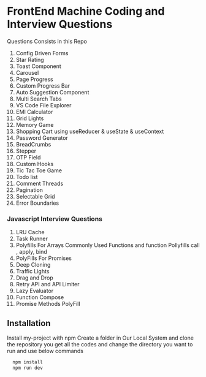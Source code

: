 # FrontEnd Machine Coding and Interview Questions 

Questions Consists in this Repo

1) Config Driven Forms
2) Star Rating
3) Toast Component
4) Carousel
5) Page Progress
6) Custom Progress Bar
7) Auto Suggestion Component
8) Multi Search Tabs
9) VS Code File Explorer 
10) EMI Calculator
11) Grid Lights
12) Memory Game
13) Shopping Cart using useReducer & useState & useContext
14) Password Generator
15) BreadCrumbs
16) Stepper
17) OTP Field
18) Custom Hooks
19) Tic Tac Toe Game
20) Todo list 
21) Comment Threads
22) Pagination
23) Selectable Grid
24) Error Boundaries 

### Javascript Interview Questions 
01) LRU Cache 
02) Task Runner
03) Polyfills For Arrays Commonly Used Functions and function Pollyfills call , apply, bind
04) PolyFills For Promises
05) Deep Cloning 
06) Traffic Lights
07) Drag and Drop
08) Retry API and API Limiter 
09) Lazy Evaluator 
10) Function Compose 
11) Promise Methods PolyFill



## Installation
Install my-project with npm
Create a folder in Our Local System and clone the repository you get all the codes and change the directory you want to run and use below commands 
```bash
  npm install 
  npm run dev
```
